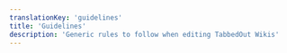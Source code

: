 ```yaml
---
translationKey: 'guidelines'
title: 'Guidelines'
description: 'Generic rules to follow when editing TabbedOut Wikis'
---
```

